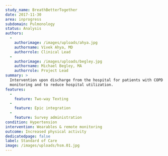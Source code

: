 ```yaml
---
study_name: BreathBetterTogether
date: 2017-11-30
area: inprogress
subdomain: Pulmonology
status: Analysis
authors:
  - 
    authorimage: /images/uploads/ahya.jpg
    authorname: Vivek Ahya, MD
    authorrole: Clinical Lead
  - 
    authorimage: /images/uploads/begley.jpg
    authorname: Michael Begley, MA
    authorrole: Project Lead
summary: >
  Intervention upon discharge from the hospital for patients with COPD for
  monitoring and to reduce hospital utilization.
features:
  - 
    feature: Two-way Texting
  - 
    feature: Epic integration
  - 
    feature: Survey administration
condition: Hypertension
intervention: Wearables & remote monitoring
outcome: Increased physical activity
dedicatedpage: false
label: Standard of Care 
image: /images/uploads/hsm.01.jpg
---
```

